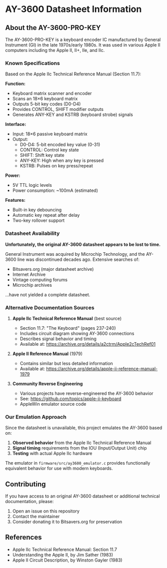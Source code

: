 # AY-3600 Datasheet Information

## About the AY-3600-PRO-KEY

The AY-3600-PRO-KEY is a keyboard encoder IC manufactured by General Instrument (GI) in the late 1970s/early 1980s. It was used in various Apple II computers including the Apple II, II+, IIe, and IIc.

### Known Specifications

Based on the Apple IIc Technical Reference Manual (Section 11.7):

**Function:**
- Keyboard matrix scanner and encoder
- Scans an 18×6 keyboard matrix
- Outputs 5-bit key codes (D0-D4)
- Provides CONTROL, SHIFT modifier outputs
- Generates ANY-KEY and KSTRB (keyboard strobe) signals

**Interface:**
- Input: 18×6 passive keyboard matrix
- Output:
  - D0-D4: 5-bit encoded key value (0-31)
  - CONTROL: Control key state
  - SHIFT: Shift key state
  - ANY-KEY: High when any key is pressed
  - KSTRB: Pulses on key press/repeat

**Power:**
- 5V TTL logic levels
- Power consumption: ~100mA (estimated)

**Features:**
- Built-in key debouncing
- Automatic key repeat after delay
- Two-key rollover support

### Datasheet Availability

**Unfortunately, the original AY-3600 datasheet appears to be lost to time.**

General Instrument was acquired by Microchip Technology, and the AY-3600 line was discontinued decades ago. Extensive searches of:
- Bitsavers.org (major datasheet archive)
- Internet Archive
- Vintage computing forums
- Microchip archives

...have not yielded a complete datasheet.

### Alternative Documentation Sources

1. **Apple IIc Technical Reference Manual** (best source)
   - Section 11.7: "The Keyboard" (pages 237-240)
   - Includes circuit diagram showing AY-3600 connections
   - Describes signal behavior and timing
   - Available at: https://archive.org/details/a2ctrm/Apple2cTechRef01

2. **Apple II Reference Manual** (1979)
   - Contains similar but less detailed information
   - Available at: https://archive.org/details/apple-ii-reference-manual-1979

3. **Community Reverse Engineering**
   - Various projects have reverse-engineered the AY-3600 behavior
   - See: https://github.com/topics/apple-ii-keyboard
   - AppleWin emulator source code

### Our Emulation Approach

Since the datasheet is unavailable, this project emulates the AY-3600 based on:

1. **Observed behavior** from the Apple IIc Technical Reference Manual
2. **Signal timing** requirements from the IOU (Input/Output Unit) chip
3. **Testing** with actual Apple IIc hardware

The emulator in `firmware/src/ay3600_emulator.c` provides functionally equivalent behavior for use with modern keyboards.

## Contributing

If you have access to an original AY-3600 datasheet or additional technical documentation, please:
1. Open an issue on this repository
2. Contact the maintainer
3. Consider donating it to Bitsavers.org for preservation

## References

- Apple IIc Technical Reference Manual: Section 11.7
- Understanding the Apple II, by Jim Sather (1983)
- Apple II Circuit Description, by Winston Gayler (1983)
